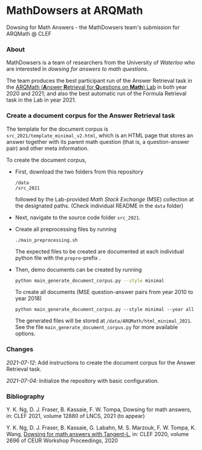 # MathDowsers at ARQMath
Dowsing for Math Answers - the MathDowsers team's submission for ARQMath @ CLEF



### About

MathDowsers is a team of researchers from the University of  *Waterloo* who are interested in *dowsing for answers to math questions*. 

The team produces the best participant run of the Answer Retrieval task in the <a href="https://www.cs.rit.edu/~dprl/ARQMath/" target="_blank">ARQMath (**A**nswer **R**etrieval for **Q**uestions on **Math**) Lab</a> in both year 2020 and 2021; and also the best automatic run of the Formula Retrieval task in the Lab in year 2021.



### Create a document corpus for the Answer Retrieval task

The template for the document corpus is `src_2021/template_minimal_v2.html`, which is an HTML page that stores an answer together with its parent math question (that is, a question-answer pair) and other meta information. 

To create the document corpus, 


- First, download the two folders from this repository

  ```shell
  /data
  /src_2021
  ```

  followed by the Lab-provided *Math Stack Exchange* (MSE) collection at the designated paths. (Check individual README in the `data` folder)

- Next, navigate to the source code folder `src_2021`.

- Create all preprocessing files by running

  ```shell
  ./main_preprocessing.sh
  ```

  The expected files to be created are documented at each individual python file with the `prepro`-prefix .
  
- Then, demo documents can be created by running

  ```bash
  python main_generate_document_corpus.py --style minimal
  ```

  To create all documents (MSE question-answer pairs from year 2010 to year 2018)

  ```shell
  python main_generate_document_corpus.py --style minimal --year all
  ```

  The generated files will be stored at `/data/ARQMath/html_minimal_2021`. See the file `main_generate_document_corpus.py` for more available options.



### Changes

*2021-07-12*: Add instructions to create the document corpus for the Answer Retrieval task.

*2021-07-04*: Initialize the repository with basic configuration.



### Bibliography

Y. K. Ng, D. J. Fraser, B. Kassaie, F. W. Tompa, Dowsing for math answers, in: CLEF 2021, volume 12880 of LNCS, 2021 (to appear)

Y. K. Ng,  D. J. Fraser,  B. Kassaie,  G. Labahn,  M. S. Marzouk,  F. W. Tompa,  K. Wang, <a href="http://ceur-ws.org/Vol-2696/paper_167.pdf" target="_blank">Dowsing for math answers with Tangent-L</a>, in: CLEF 2020, volume 2696 of CEUR Workshop Proceedings, 2020











